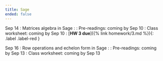 ```yaml
---
title: Sage
ended: false
---
```


Sep 14
: Matrices algebra in Sage
  : 
: Pre-readings: coming by Sep 10
: Class worksheet: coming by Sep 10 
: [**HW 3 due**]({% link homework/3.md %}){: .label .label-red }

Sep 16
: Row operations and echelon form in Sage
  : 
: Pre-readings: coming by Sep 13
: Class worksheet: coming by Sep 13